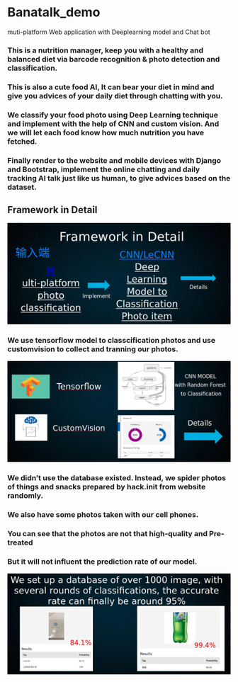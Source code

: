 # Banatalk_demo
muti-platform Web application with Deeplearning model and Chat bot
### This is a nutrition manager, keep you with a healthy and balanced diet via barcode recognition & photo detection and classification.

### This is also a cute food AI, It can bear your diet in mind and give you advices of your daily diet through chatting with you.

### We classify your food photo using Deep Learning technique and implement with the help of CNN and custom vision. And we will let each food know how much nutrition you have fetched.

### Finally render to the website and mobile devices with Django and Bootstrap, implement the online chatting and daily tracking AI talk just like us human, to give advices based on the dataset.

## Framework in Detail
![1](https://github.com/UMJCS/Banatalk_demo/raw/master/images/framework1.jpg)
### We use tensorflow model to classcification photos and use customvision to collect and tranning our photos.
![2](https://github.com/UMJCS/Banatalk_demo/raw/master/images/framework2.jpg)
### We didn’t use the database existed. Instead, we spider photos of things and snacks prepared by hack.init from website randomly.
### We also have some  photos taken with our cell phones.
### You can see that the photos are not that high-quality and Pre-treated
### But it will not influent the prediction rate of our model.

![3](https://github.com/UMJCS/Banatalk_demo/raw/master/images/framework3.jpg)
